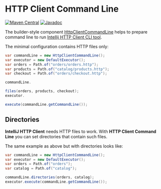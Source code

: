 # HTTP Client Command Line

[![Maven Central](https://img.shields.io/maven-central/v/io.gitlab.vitalijr2.ijhttp-tools/ijhttp-command-line)](https://search.maven.org/artifact/io.gitlab.vitalijr2.ijhttp-tools/ijhttp-command-line)
[![Javadoc](https://javadoc.io/badge2/io.gitlab.vitalijr2.ijhttp-tools/ijhttp-command-line/javadoc.svg)](https://javadoc.io/doc/io.gitlab.vitalijr2.ijhttp-tools/ijhttp-command-line)

The builder-style component [HttpClientCommandLine][component] helps to prepare command line
to run [Intellij HTTP Client CLI tool][cli-tool].

The minimal configuration contains HTTP files only:

```java
var commandLine = new HttpClientCommandLine();
var executor = new DefaultExecutor();
var orders = Path.of("orders/orders.http");
var products = Path.of("catalog/products.http");
var checkout = Path.of("orders/checkout.http");

commandLine.

files(orders, products, checkout);
executor.

execute(commandLine.getCommandLine());
```

## Directories

**IntelliJ HTTP Client** needs HTTP files to work.
With **HTTP Client Command Line** you can set directories that contain such files.

The same example as above but with directories looks like:

```java
var commandLine = new HttpClientCommandLine();
var executor = new DefaultExecutor();
var orders = Path.of("orders");
var catalog = Path.of("catalog");

commandLine.directories(orders, catalog);
executor.execute(commandLine.getCommandLine());
```

[component]: src/main/java/io/gitlab/vitalij_r2/ijhttp_tools/command_line/HttpClientCommandLine.java

[cli-tool]: https://www.jetbrains.com/help/idea/http-client-cli.html
